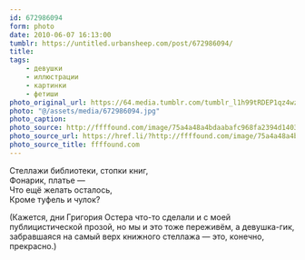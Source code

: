 ```yaml
---
id: 672986094
form: photo
date: 2010-06-07 16:13:00
tumblr: https://untitled.urbansheep.com/post/672986094/
title:
tags:
    - девушки
    - иллюстрации
    - картинки
    - фетиши
photo_original_url: https://64.media.tumblr.com/tumblr_l1h99tRDEP1qz4wzio1_500.jpg
photo: "@/assets/media/672986094.jpg"
photo_caption:
photo_source: http://ffffound.com/image/75a4a48a4bdaabafc968fa2394d14030905a4a30
photo_source_url: https://href.li/?http://ffffound.com/image/75a4a48a4bdaabafc968fa2394d14030905a4a30
photo_source_title: ffffound.com
---
```


<p>Стеллажи библиотеки, стопки книг,<br>
Фонарик, платье —<br>
Что ещё желать осталось,<br>
Кроме туфель и чулок?</p>

<p>(Кажется, дни Григория Остера что-то сделали и с моей публицистической прозой, но мы и это тоже переживём, а девушка-гик, забравшаяся на самый верх книжного стеллажа — это, конечно, прекрасно.)</p>
